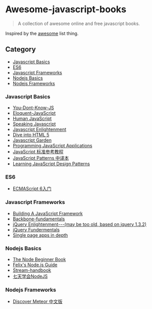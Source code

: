 Awesome-javascript-books
=======================

> A collection of awesome online and free javascript books.

Inspired by the [awesome](https://github.com/bayandin/awesome-awesomeness) list thing.

## Category

- [Javascript Basics](#javascript-basic)
- [ES6](#es6)
- [Javascript Frameworks](#javascript-frameworks)
- [Nodejs Basics](#nodejs-basics)
- [Nodejs Frameworks](#nodejs-frameworks)


### Javascript Basics

- [You-Dont-Know-JS](https://github.com/getify/You-Dont-Know-JS)
- [Eloquent-JavaScript](http://eloquentjavascript.net/)
- [Human JavaScript](http://read.humanjavascript.com/ch01-introduction.html)
- [Speaking Javascript](http://speakingjs.com/es5/index.html)
- [Javascript Enlightenment](http://www.javascriptenlightenment.com)
- [Dive into HTML 5](http://diveintohtml5.info/index.html)
- [Javascript Garden](http://bonsaiden.github.io/JavaScript-Garden/zh/)
- [Programming JavaScript Applications](http://chimera.labs.oreilly.com/books/1234000000262/index.html)
- [JavaScript 标准参考教程](http://javascript.ruanyifeng.com/)
- [JavaScript Patterns 中译本](https://github.com/TooBug/javascript.patterns)
- [Learning JavaScript Design Patterns](http://addyosmani.com/resources/essentialjsdesignpatterns/book/)


### ES6

* [ECMAScript 6入门](http://es6.ruanyifeng.com/)


### Javascript Frameworks

- [Building A JavaScript Framework](http://dailyjs.com/files/build-a-javascript-framework.pdf)
- [Backbone-fundamentals](https://github.com/addyosmani/backbone-fundamentals)
- [jQuery Enlightenment---(may be too old, based on jquery 1.3.2)](http://jqueryenlightenment.com/jquery_enlightenment.pdf)
- [jQuery Fundermentals](http://jqfundamentals.com/)
- [Single page apps in depth](http://singlepageappbook.com/)

### Nodejs Basics

- [The Node Beginner Book](http://www.nodebeginner.org/)
- [Felix's Node.js Guide](http://nodeguide.com/)
- [Stream-handbook](https://github.com/substack/stream-handbook)
- [七天学会NodeJS](http://nqdeng.github.io/7-days-nodejs/)


### Nodejs Frameworks

- [Discover Meteor 中文版](http://zh.discovermeteor.com/)
